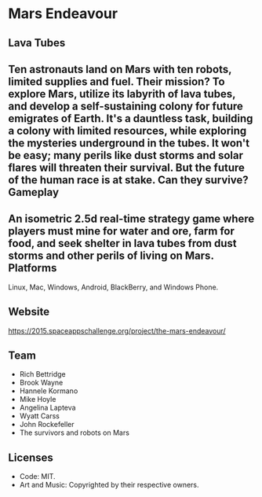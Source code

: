 Mars Endeavour
=======
Lava Tubes
-----------
Ten astronauts land on Mars with ten robots, limited supplies and fuel. Their mission? To explore Mars, utilize its labyrith of lava tubes, and develop a self-sustaining colony for future emigrates of Earth. It's a dauntless task, building a colony with limited resources, while exploring the mysteries underground in the tubes. It won't be easy; many perils like dust storms and solar flares will threaten their survival. But the future of the human race is at stake. Can they survive?
Gameplay
-----------
An isometric 2.5d real-time strategy game where players must mine for water and ore, farm for food, and seek shelter in lava tubes from dust storms and other perils of living on Mars.
Platforms
-----------
Linux, Mac, Windows, Android, BlackBerry, and Windows Phone.

Website
-----------
https://2015.spaceappschallenge.org/project/the-mars-endeavour/

Team
-----------
* Rich Bettridge
* Brook Wayne
* Hannele Kormano
* Mike Hoyle
* Angelina Lapteva
* Wyatt Carss
* John Rockefeller
* The survivors and robots on Mars

Licenses
-----------
* Code: MIT.
* Art and Music: Copyrighted by their respective owners.
